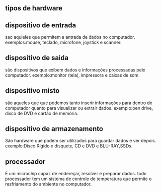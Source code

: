 #
<title><h1>mundo-hardware</h1></title>

<h2>tipos de hardware</h2>

<h2>dispositivo de entrada</h2> 
sao aquleles que permitem a antrada de dados no computador.
exemplos:mouse, teclado, microfone, joystick e scanner.

<h2>dispositivo de saida</h2> 
são dispositivos que exibem dados e informações processadas pelo computador.
exemplo:monitor (tela), impressora e caixas de som.

<h2>dispositivo misto</h2>
são aqueles que que podemos tanto inserir informações para dentro do computador quanto para visualizar ou extrair dados.
exemplo:pen drive, disco de DVD e cartão de memória.  

<h2>dispositivo de armazenamento</h2>
São hardware que podem ser utilizados para guardar dados e ver depois.
exemplo:Disco Rígido e disquete, CD e DVD e BLU-RAY,SSDs.

<h2>processador</h2>
É um microchip capaz de endereçar, resolver e preparar dados.
todo processador tem um sistema de controle de temperatura que permite o resfriamento do ambiente no computador.
